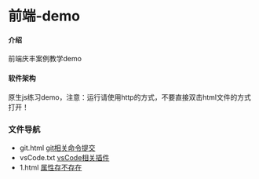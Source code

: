 # 前端-demo

#### 介绍
前端庆丰案例教学demo

#### 软件架构
原生js练习demo，注意：运行请使用http的方式，不要直接双击html文件的方式打开！

### 文件导航
* git.html [git相关命令提交](https://github.com/wang520025/Development-code/blob/master/git.html)
* vsCode.txt [vsCode相关插件](https://github.com/wang520025/Development-code/blob/master/vsCode.txt)
* 1.html [属性存不存在](https://github.com/wang520025/Development-code/blob/master/duyi/1.html)